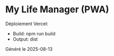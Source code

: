 # My Life Manager (PWA)

Déploiement Vercel:
- Build: npm run build
- Output: dist

Généré le 2025-08-13
